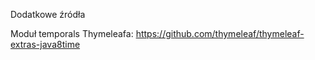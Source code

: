 Dodatkowe źródła

Moduł temporals Thymeleafa: https://github.com/thymeleaf/thymeleaf-extras-java8time
